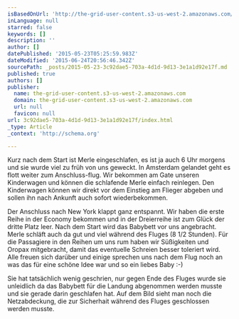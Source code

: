```yaml
---
isBasedOnUrl: 'http://the-grid-user-content.s3-us-west-2.amazonaws.com/0c57266d-417c-4b69-a98d-531f45272346.jpg'
inLanguage: null
starred: false
keywords: []
description: ''
author: []
datePublished: '2015-05-23T05:25:59.983Z'
dateModified: '2015-06-24T20:56:46.342Z'
sourcePath: _posts/2015-05-23-3c92dae5-703a-4d1d-9d13-3e1a1d92e17f.md
published: true
authors: []
publisher:
  name: the-grid-user-content.s3-us-west-2.amazonaws.com
  domain: the-grid-user-content.s3-us-west-2.amazonaws.com
  url: null
  favicon: null
url: 3c92dae5-703a-4d1d-9d13-3e1a1d92e17f/index.html
_type: Article
_context: 'http://schema.org'

---
```

Kurz
nach dem Start ist Merle eingeschlafen, es ist ja auch 6 Uhr morgens
und sie wurde viel zu früh von uns geweckt. In Amsterdam gelandet
geht es flott weiter zum Anschluss-flug. Wir bekommen am Gate unseren
Kinderwagen und können die schlafende Merle einfach reinlegen. Den
Kinderwagen können wir direkt vor dem Einstieg am Flieger abgeben
und sollen ihn nach Ankunft auch sofort wiederbekommen. 

Der
Anschluss nach New York klappt ganz entspannt. Wir haben die erste
Reihe in der Economy bekommen und in der Dreierreihe ist zum Glück
der dritte Platz leer. Nach dem Start wird das Babybett vor uns
angebracht. Merle schläft auch da gut und viel während des Fluges
(8 1/2 Stunden). Für die Passagiere in den Reihen um uns rum haben
wir Süßigkeiten und Oropax mitgebracht, damit das eventuelle
Schreien besser toleriert wird. Alle freuen sich darüber und einige
sprechen uns nach dem Flug noch an was das für eine schöne Idee war
und so ein liebes Baby :-)

Sie
hat tatsächlich wenig geschrien, nur gegen Ende des Fluges wurde sie
unleidlich da das Babybett für die Landung abgenommen werden musste
und sie gerade darin geschlafen hat. Auf dem Bild sieht man noch die
Netzabdeckung, die zur Sicherhait während des Fluges geschlossen
werden musste.